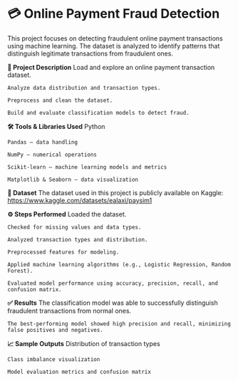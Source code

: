 # 💳 Online Payment Fraud Detection

This project focuses on detecting fraudulent online payment transactions using machine learning. The dataset is analyzed to identify patterns that distinguish legitimate transactions from fraudulent ones.

**📌 Project Description**
    Load and explore an online payment transaction dataset.
    
    Analyze data distribution and transaction types.
    
    Preprocess and clean the dataset.
    
    Build and evaluate classification models to detect fraud.

**🛠️ Tools & Libraries Used**
    Python
    
    Pandas – data handling
    
    NumPy – numerical operations
    
    Scikit-learn – machine learning models and metrics
    
    Matplotlib & Seaborn – data visualization

**📂 Dataset**
    The dataset used in this project is publicly available on Kaggle: 
    https://www.kaggle.com/datasets/ealaxi/paysim1


**⚙️ Steps Performed**
    Loaded the dataset.
    
    Checked for missing values and data types.
    
    Analyzed transaction types and distribution.
    
    Preprocessed features for modeling.
    
    Applied machine learning algorithms (e.g., Logistic Regression, Random Forest).
    
    Evaluated model performance using accuracy, precision, recall, and confusion matrix.

**✅ Results**
    The classification model was able to successfully distinguish fraudulent transactions from normal ones.
    
    The best-performing model showed high precision and recall, minimizing false positives and negatives.

**📈 Sample Outputs**
    Distribution of transaction types
    
    Class imbalance visualization
    
    Model evaluation metrics and confusion matrix
